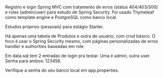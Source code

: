 Registro e login Spring MVC com tratamento de erros (status 404/403/500)
e roles (admin/user) para estudo de Spring Security. 
Foi usado Thymeleaf como template engine e PostgreSQL como banco local.


Estudos próprios (pessoais) 
para estágio Starter.

Há apenas uma tabela de Produtos e outra de usuário, com crud básico. O foco é usar o Spring Security mesmo, com páginas personalizadas de erros handler e authorities baseadas em role.

Em data.sql tem 2 entradas de login pra testar. Uma é admin, outra user.
Senha para ambos: 123456.

Verifique a senha do seu banco local em app.properties.
